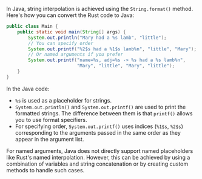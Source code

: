 In Java, string interpolation is achieved using the `String.format()` method. Here's how you can convert the Rust code to Java:

```java
public class Main {
    public static void main(String[] args) {
        System.out.println("Mary had a %s lamb", "little");
        // You can specify order
        System.out.printf("%2$s had a %1$s lamb%n", "little", "Mary");
        // Or named arguments if you prefer
        System.out.printf("name=%s, adj=%s -> %s had a %s lamb%n", 
                          "Mary", "little", "Mary", "little");
    }
}
```

In the Java code:

- `%s` is used as a placeholder for strings.
- `System.out.println()` and `System.out.printf()` are used to print the formatted strings. The difference between them is that `printf()` allows you to use format specifiers.
- For specifying order, `System.out.printf()` uses indices (`%1$s`, `%2$s`) corresponding to the arguments passed in the same order as they appear in the argument list.

For named arguments, Java does not directly support named placeholders like Rust's named interpolation. However, this can be achieved by using a combination of variables and string concatenation or by creating custom methods to handle such cases.
